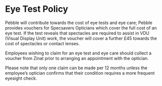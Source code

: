 # Eye Test Policy

Pebble will contribute towards the cost of eye tests and eye care; Pebble provides vouchers for Specsavers Opticians which cover the full cost of an eye test. If the test reveals that spectacles are required to assist in VDU (Visual Display Unit) work, the voucher will cover a further £45 towards the cost of spectacles or contact lenses.

Employees wishing to claim for an eye test and eye care should collect a voucher from Zinat prior to arranging an appointment with the optician. 

Please note that only one claim can be made per 12 months unless the employee’s optician confirms that their condition requires a more frequent eyesight check.
